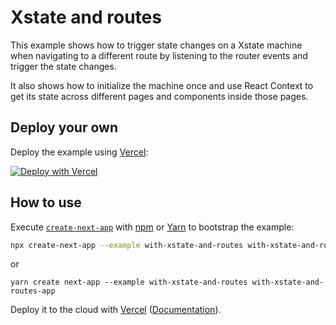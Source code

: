 # Xstate and routes

This example shows how to trigger state changes on a Xstate machine when navigating to a different route by listening to the router events and trigger the state changes.

It also shows how to initialize the machine once and use React Context to get its state across different pages and components inside those pages.

## Deploy your own

Deploy the example using [Vercel](https://vercel.com/now):

[![Deploy with Vercel](https://vercel.com/button)](https://vercel.com/import/project?template=https://github.com/vercel/next.js/tree/canary/examples/with-xstate-and-routes)

## How to use

Execute [`create-next-app`](https://github.com/vercel/next.js/tree/canary/packages/create-next-app) with [npm](https://docs.npmjs.com/cli/init) or [Yarn](https://yarnpkg.com/lang/en/docs/cli/create/) to bootstrap the example:

```bash
npx create-next-app --example with-xstate-and-routes with-xstate-and-routes-app
```

or

```
yarn create next-app --example with-xstate-and-routes with-xstate-and-routes-app
```

Deploy it to the cloud with [Vercel](https://vercel.com/import?filter=next.js&utm_source=github&utm_medium=readme&utm_campaign=next-example) ([Documentation](https://nextjs.org/docs/deployment)).
